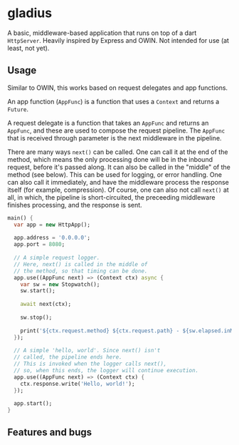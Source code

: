 # gladius

A basic, middleware-based application that runs on top of a dart `HttpServer`. Heavily inspired by Express and OWIN. Not intended for use (at least, not yet).

## Usage

Similar to OWIN, this works based on request delegates and app functions. 

An app function (`AppFunc`) is a function that uses a `Context` and returns a `Future`.

A request delegate is a function that takes an `AppFunc` and returns an `AppFunc`,
and these are used to compose the request pipeline. The `AppFunc` that is received through
parameter is the next middleware in the pipeline.

There are many ways `next()` can be called. One can call it at the end of the method,
which means the only processing done will be in the inbound request, before it's passed along. 
It can also be called in the "middle" of the method (see below). This can be used for logging,
or error handling. One can also call it immediately, and have the middleware process the response
itself (for example, compression).
Of course, one can also not call `next()` at all, in which, the pipeline is short-circuited,
the preceeding middleware finishes processing, and the response is sent.  

```dart
main() {
  var app = new HttpApp();
  
  app.address = '0.0.0.0';
  app.port = 8080;
  
  // A simple request logger.
  // Here, next() is called in the middle of
  // the method, so that timing can be done.
  app.use((AppFunc next) => (Context ctx) async {
    var sw = new Stopwatch();
    sw.start();
    
    await next(ctx);
    
    sw.stop();
    
    print('${ctx.request.method} ${ctx.request.path} - ${sw.elapsed.inMilliseconds}');
  });
  
  // A simple 'hello, world'. Since next() isn't
  // called, the pipeline ends here.
  // This is invoked when the logger calls next(),
  // so, when this ends, the logger will continue execution.
  app.use((AppFunc next) => (Context ctx) {
    ctx.response.write('Hello, world!');
  });
  
  app.start();
}
```

## Features and bugs

